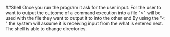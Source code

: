 ##Shell
Once you run the program it ask for the user input. 
For the user to want to output the outcome of a 
command execution into a file ">" will be used
with the file they want to output it to into the other end
By using the "< " the system will assume it is receiving 
input from the what is entered next. The shell is able to
change directories. 